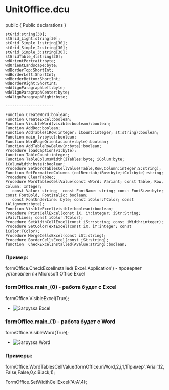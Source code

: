 # UnitOffice.dcu
### 
public
    { Public declarations }

    stGrid:string[30];
    stGrid_Light:string[30];
    stGrid_Simple_1:string[30];
    stGrid_Simple_2:string[30];
    stGrid_Simple_3:string[30];
    stGridTable_4:string[30];
    wdOrientPortrait:byte;
    wdOrientLandscape:byte;
    wdBorderTop:ShortInt;
    wdBorderLeft:ShortInt;
    wdBorderBottom:ShortInt;
    wdBorderRight:ShortInt;
    wdAlignParagraphLeft:byte;
    wdAlignParagraphCenter:byte;
    wdAlignParagraphRight:byte;

    ---------------------

    Function CreateWord:boolean;
    Function CreateExcel:boolean;
    Function VisibleWord(visible:boolean):boolean;
    Function AddDoc:boolean;
    Function AddTable(iRow:integer; iCount:integer; st:string):boolean;
    Function main_(v:byte):boolean;
    Function WordPageOrientacion(v:byte):boolean;
    Function AddTableRowBelow(n:byte):boolean;
    Procedure loadCaption(v1:byte);
    function TableCount:integer;
    Function TableColumsWidth(iTables:byte; iColum:byte; iColumWidth:byte):boolean;
    Procedure SetWordTablesCellValue(Table,Row,Column:integer;S:string);
    Function SetFormattedColumns (colRec:tab;iRow:byte;iCol:byte):string;
    Procedure ClearTabRec;
    Procedure WordTablesCellValue(const vWord: Variant; const Table, Row, Column: Integer;
       const Value: string;  const FontName: string; const FontSize:byte; const FontBold, FontItalic: boolean;
       const FontUnderLine: byte; const iColor:TColor; const iAlignment:byte);
    Function VisibleExcel(visible:boolean):boolean;
    Procedure PrintCellExcel(const iX, iY:integer; iStr:String; iVal:TLines; const iColor:TColor);
    Procedure SetWidthCellExcel(const iStr:string; const iWidth:integer);
    Procedure SetColorTextExcel(const iX, iY:integer; const iColor:TColor);
    Procedure MergeCellsExcel(const iSt:string);
    Procedure BorderCellsExcel(const iSt:string);
    function  CheckExcelInstalled(AValue:string):boolean; 

### Пример:
  formOffice.CheckExcelInstalled('Excel.Application') - проверяет установлен ли Microsoft Office Excel

### formOffice.main_(0) - работа будет с Excel 
formOffice.VisibleExcel(True);
+ ![Загрузка Excel](/images/excel.jpg)

### formOffice.main_(1) - работа будет с Word
formOffice.VisibleWord(True);
+ ![Загрузка Word](/images/word.jpg)

### Примеры:
formOffice.WordTablesCellValue(formOffice.mWord,2,i,1,'Пример','Arial',12,False,False,0,clBlack,1);

FormOffice.SetWidthCellExcel('A:A',4);
